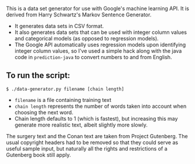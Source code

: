 This is a data set generator for use with Google's machine learning API.  It is derived from Harry Schwartz's Markov Sentence Generator.  

- It generates data sets in CSV format.  
- It also generates data sets that can be used with integer column values and categorical models (as opposed to regression models).  
- The Google API automatically uses regression models upon identifying integer column values, so I've used a simple hack along with the java code in `prediction-java` to convert numbers to and from English.  

## To run the script:

`$ ./data-generator.py filename [chain length]`

- `filename` is a file containing training text
- `chain length` represents the number of words taken into account when choosing the next word.  
- Chain length defaults to 1 (which is fastest), but increasing this may generate more realistic text, albeit slightly more slowly.  

The surgery text and the Conan text are taken from Project Gutenberg.  The usual copyright headers had to be removed so that they could serve as useful sample input, but naturally all the rights and restrictions of a Gutenberg book still apply.
